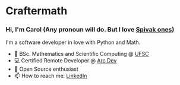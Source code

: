 # Craftermath
### Hi, I'm Carol (Any pronoun will do. But I love [Spivak ones](https://en.wikipedia.org/wiki/Spivak_pronoun))

I'm a software developer in love with Python and Math.


- 🧮  BSc. Mathematics and Scientific Computing @ [UFSC](http://ufsc.br/)  
- 💻 Certified Remote Developer @ [Arc Dev](https://arc.dev/@craftermath)
- 🐧  Open Source enthusiast  
- 📫 How to reach me: [LinkedIn](https://www.linkedin.com/in/carolaraujo/)   

<!---
![Craftermath's GitHub stats](https://github-readme-stats.vercel.app/api?username=Craftermath&show_icons=true&theme=onedark) 

[![Top Langs](https://github-readme-stats.vercel.app/api/top-langs/?username=Craftermath&layout=compact&theme=onedark)](https://github.com/Craftermath/github-readme-stats)
-->
